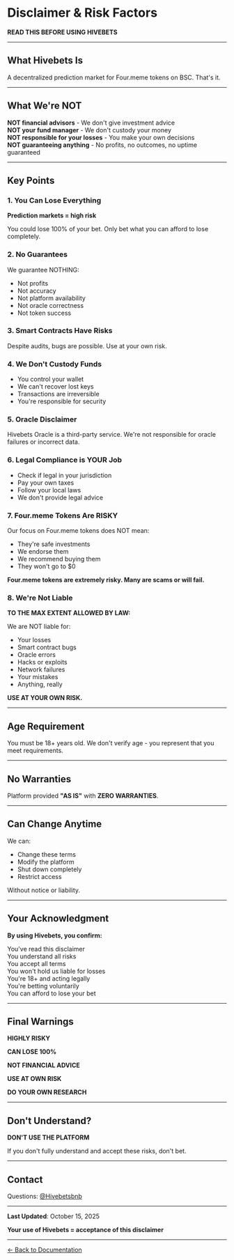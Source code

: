 # Disclaimer & Risk Factors

**READ THIS BEFORE USING HIVEBETS**

***

## What Hivebets Is

A decentralized prediction market for Four.meme tokens on BSC. That's it.

***

## What We're NOT

**NOT financial advisors** - We don't give investment advice\
**NOT your fund manager** - We don't custody your money\
**NOT responsible for your losses** - You make your own decisions\
**NOT guaranteeing anything** - No profits, no outcomes, no uptime guaranteed

***

## Key Points

### 1. You Can Lose Everything

**Prediction markets = high risk**

You could lose 100% of your bet. Only bet what you can afford to lose completely.

### 2. No Guarantees

We guarantee NOTHING:

* Not profits
* Not accuracy
* Not platform availability
* Not oracle correctness
* Not token success

### 3. Smart Contracts Have Risks

Despite audits, bugs are possible. Use at your own risk.

### 4. We Don't Custody Funds

* You control your wallet
* We can't recover lost keys
* Transactions are irreversible
* You're responsible for security

### 5. Oracle Disclaimer

Hivebets Oracle is a third-party service. We're not responsible for oracle failures or incorrect data.

### 6. Legal Compliance is YOUR Job

* Check if legal in your jurisdiction
* Pay your own taxes
* Follow your local laws
* We don't provide legal advice

### 7. Four.meme Tokens Are RISKY

Our focus on Four.meme tokens does NOT mean:

* They're safe investments
* We endorse them
* We recommend buying them
* They won't go to $0

**Four.meme tokens are extremely risky. Many are scams or will fail.**

### 8. We're Not Liable

**TO THE MAX EXTENT ALLOWED BY LAW:**

We are NOT liable for:

* Your losses
* Smart contract bugs
* Oracle errors
* Hacks or exploits
* Network failures
* Your mistakes
* Anything, really

**USE AT YOUR OWN RISK.**

***

## Age Requirement

You must be 18+ years old. We don't verify age - you represent that you meet requirements.

***

## No Warranties

Platform provided **"AS IS"** with **ZERO WARRANTIES**.

***

## Can Change Anytime

We can:

* Change these terms
* Modify the platform
* Shut down completely
* Restrict access

Without notice or liability.

***

## Your Acknowledgment

**By using Hivebets, you confirm:**

You've read this disclaimer\
You understand all risks\
You accept all terms\
You won't hold us liable for losses\
You're 18+ and acting legally\
You're betting voluntarily\
You can afford to lose your bet

***

## Final Warnings

&#x20;**HIGHLY RISKY**

&#x20;**CAN LOSE 100%**

&#x20;**NOT FINANCIAL ADVICE**

&#x20;**USE AT OWN RISK**

&#x20;**DO YOUR OWN RESEARCH**

***

## Don't Understand?

**DON'T USE THE PLATFORM**

If you don't fully understand and accept these risks, don't bet.

***

## Contact

Questions: [@Hivebetsbnb](https://x.com/Hivebetsbnb)

***

**Last Updated**: October 15, 2025

**Your use of Hivebets = acceptance of this disclaimer**

***

[← Back to Documentation](../)
